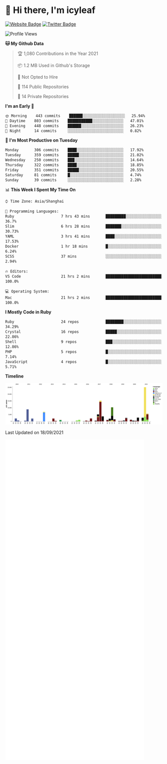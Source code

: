 # 👋 Hi there, I'm icyleaf

[![Website Badge](https://img.shields.io/badge/-icyleaf.com-444444?style=flat&logo=Google-Chrome&logoColor=f2f2f2&link=https://icyleaf.com)](https://icyleaf.com)
[![Twitter Badge](https://img.shields.io/badge/-@icyleaf-1da1f2?style=flat&labelColor=1ca0f1&logo=twitter&logoColor=white&link=https://twitter.com/icyleaf)](https://twitter.com/icyleaf)

<!--START_SECTION:waka-->
![Profile Views](http://img.shields.io/badge/Profile%20Views-9-blue)

**🐱 My Github Data** 

> 🏆 1,080 Contributions in the Year 2021
 > 
> 📦 1.2 MB Used in Github's Storage 
 > 
> 🚫 Not Opted to Hire
 > 
> 📜 114 Public Repositories 
 > 
> 🔑 14 Private Repositories  
 > 
**I'm an Early 🐤** 

```text
🌞 Morning    443 commits    ██████░░░░░░░░░░░░░░░░░░░   25.94% 
🌆 Daytime    803 commits    ███████████░░░░░░░░░░░░░░   47.01% 
🌃 Evening    448 commits    ██████░░░░░░░░░░░░░░░░░░░   26.23% 
🌙 Night      14 commits     ░░░░░░░░░░░░░░░░░░░░░░░░░   0.82%

```
📅 **I'm Most Productive on Tuesday** 

```text
Monday       306 commits    ████░░░░░░░░░░░░░░░░░░░░░   17.92% 
Tuesday      359 commits    █████░░░░░░░░░░░░░░░░░░░░   21.02% 
Wednesday    250 commits    ███░░░░░░░░░░░░░░░░░░░░░░   14.64% 
Thursday     322 commits    ████░░░░░░░░░░░░░░░░░░░░░   18.85% 
Friday       351 commits    █████░░░░░░░░░░░░░░░░░░░░   20.55% 
Saturday     81 commits     █░░░░░░░░░░░░░░░░░░░░░░░░   4.74% 
Sunday       39 commits     ░░░░░░░░░░░░░░░░░░░░░░░░░   2.28%

```


📊 **This Week I Spent My Time On** 

```text
⌚︎ Time Zone: Asia/Shanghai

💬 Programming Languages: 
Ruby                     7 hrs 43 mins       █████████░░░░░░░░░░░░░░░░   36.7% 
Slim                     6 hrs 28 mins       ███████░░░░░░░░░░░░░░░░░░   30.73% 
YAML                     3 hrs 41 mins       ████░░░░░░░░░░░░░░░░░░░░░   17.53% 
Docker                   1 hr 18 mins        █░░░░░░░░░░░░░░░░░░░░░░░░   6.24% 
SCSS                     37 mins             ░░░░░░░░░░░░░░░░░░░░░░░░░   2.94%

🔥 Editors: 
VS Code                  21 hrs 2 mins       █████████████████████████   100.0%

💻 Operating System: 
Mac                      21 hrs 2 mins       █████████████████████████   100.0%

```

**I Mostly Code in Ruby** 

```text
Ruby                     24 repos            ████████░░░░░░░░░░░░░░░░░   34.29% 
Crystal                  16 repos            █████░░░░░░░░░░░░░░░░░░░░   22.86% 
Shell                    9 repos             ███░░░░░░░░░░░░░░░░░░░░░░   12.86% 
PHP                      5 repos             █░░░░░░░░░░░░░░░░░░░░░░░░   7.14% 
JavaScript               4 repos             █░░░░░░░░░░░░░░░░░░░░░░░░   5.71%

```


**Timeline**

![Chart not found](https://raw.githubusercontent.com/icyleaf/icyleaf/main/charts/bar_graph.png) 


 Last Updated on 18/09/2021
<!--END_SECTION:waka-->

![Metrics](https://github.com/icyleaf/icyleaf/blob/main/github-metrics.svg)
